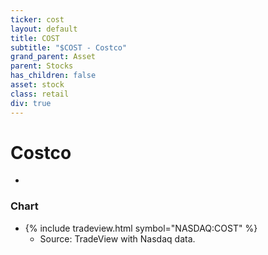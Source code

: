 ```yaml
---
ticker: cost
layout: default
title: COST
subtitle: "$COST - Costco"
grand_parent: Asset
parent: Stocks
has_children: false
asset: stock
class: retail
div: true
---
```

# Costco
- 

### Chart
- {% include tradeview.html symbol="NASDAQ:COST" %}
	- Source: TradeView with Nasdaq data.